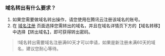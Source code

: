 ### 域名转出有什么要求？

1. 如果您需要做域名转出操作，请您使用在腾讯云注册该域名的账号。
2. 在 [域名注册](https://console.cloud.tencent.com/domain)  页面选择您需转出的域名，并且在域名详情页下方的【域名转移】中选择【转出域名】，即可获得转出密码。

>!域名转出需要域名注册满60天才可以申请，如果是新注册未满60天的域名，建议您耐心等待。
